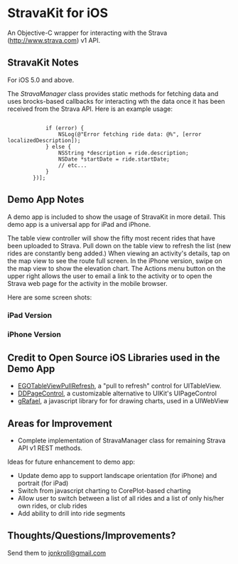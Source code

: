 StravaKit for iOS
=============

An Objective-C wrapper for interacting with the Strava (http://www.strava.com) v1 API.


StravaKit Notes
-------------

For iOS 5.0 and above.

The *StravaManager* class provides static methods for fetching data and uses brocks-based callbacks for interacting wth the data once it has been received from the Strava API.  Here is an example usage:

```[StravaManager fetchRideWithID:rideID completion:(^(StravaRide *ride, NSError *error) {

            if (error) {
                NSLog(@"Error fetching ride data: @%", [error localizedDescription]);
            } else {
                NSString *description = ride.description;
                NSDate *startDate = ride.startDate;
                // etc...
            }
        })];
```


Demo App Notes
-------------

A demo app is included to show the usage of StravaKit in more detail.  This demo app is a universal app for iPad and iPhone.

The table view controller will show the fifty most recent rides that have been uploaded to Strava.  Pull down on the table view to refresh the list (new rides are constantly beng added.)  When viewing an activity's details, tap on the map view to see the route full screen.  In the iPhone version, swipe on the map view to show the elevation chart.  The Actions menu button on the upper right allows the user to email a link to the activity or to open the Strava web page for the activity in the mobile browser.

Here are some screen shots:

### iPad Version




### iPhone Version





Credit to Open Source iOS Libraries used in the Demo App
-------------

- [EGOTableViewPullRefresh](https://github.com/enormego/EGOTableViewPullRefresh), a "pull to refresh" control for UITableView.
- [DDPageControl](https://github.com/ddeville/DDPageControl), a customizable alternative to UIKit's UIPageControl
- [gRafael](http://g.raphaeljs.com/), a javascript library for for drawing charts, used in a UIWebView


Areas for Improvement
-------------

* Complete implementation of StravaManager class for remaining Strava API v1 REST methods.


Ideas for future enhancement to demo app:

* Update demo app to support landscape orientation (for iPhone) and portrait (for iPad)
* Switch from javascript charting to CorePlot-based charting
* Allow user to switch between a list of all rides and a list of only his/her own rides, or club rides
* Add ability to drill into ride segments


Thoughts/Questions/Improvements?
-------------
Send them to jonkroll@gmail.com